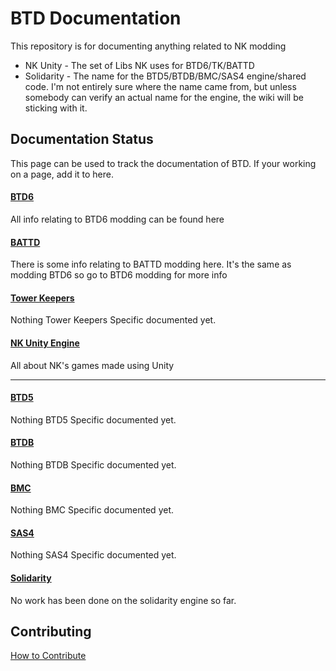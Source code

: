 # BTD Documentation
This repository is for documenting anything related to NK modding

- NK Unity - The set of Libs NK uses for BTD6/TK/BATTD
- Solidarity - The name for the BTD5/BTDB/BMC/SAS4 engine/shared code. I'm not entirely sure where the name came from, but unless somebody can verify an actual name for the engine, the wiki will be sticking with it.  

## Documentation Status

This page can be used to track the documentation of BTD. If your working on a page, add it to here.


#### [BTD6](Unity%20Engine/Btd6)

All info relating to BTD6 modding can be found here

#### [BATTD](Unity%20Engine/Battd)

There is some info relating to BATTD modding here. It's the same as modding BTD6 so go to BTD6 modding for more info

#### [Tower Keepers](Unity%20Engine/Tower%20keepers)

Nothing Tower Keepers Specific documented yet.


#### [NK Unity Engine](Unity%20Engine)
All about NK's games made using Unity


-------------------------------------

#### [BTD5](BTD5%20Engine/btd5)

Nothing BTD5 Specific documented yet.

#### [BTDB](BTD5%20Engine/btdb)

Nothing BTDB Specific documented yet.

#### [BMC](BTD5%20Engine/bmc)

Nothing BMC Specific documented yet.

#### [SAS4](BTD5%20Engine/sas4)

Nothing SAS4 Specific documented yet.

#### [Solidarity](BTD5%20Engine)

No work has been done on the solidarity engine so far.



## Contributing
[How to Contribute](Contribution.md)
 

